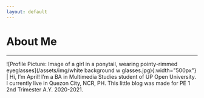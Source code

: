 ```yaml
---
layout: default
---
```

# About Me
***

![Profile Picture: Image of a girl in a ponytail, wearing pointy-rimmed eyeglasses](/assets/img/white background w glasses.jpg){:width="500px"} | Hi, I’m April! I’m a BA in Multimedia Studies student of UP Open University. I currently live in Quezon City, NCR, PH. This little blog was made for PE 1 2nd Trimester A.Y. 2020-2021.
